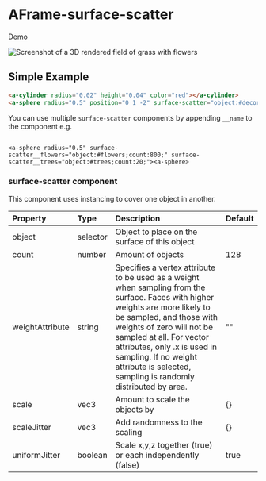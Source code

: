 # AFrame-surface-scatter

[Demo](https://ada.is/aframe-surface-scatter)

![Screenshot of a 3D rendered field of grass with flowers](https://user-images.githubusercontent.com/4225330/176483332-1135d75d-d1fe-4e30-87ce-5852e2ce5c34.png)


## Simple Example
```html
<a-cylinder radius="0.02" height="0.04" color="red"></a-cylinder>
<a-sphere radius="0.5" position="0 1 -2" surface-scatter="object:#decoration;count:800;"><a-sphere>
```

You can use multiple `surface-scatter` components by appending `__name` to the component e.g. 

```

<a-sphere radius="0.5" surface-scatter__flowers="object:#flowers;count:800;" surface-scatter__trees="object:#trees;count:20;"><a-sphere>
```

<!--DOCS-->
### surface-scatter component

This component uses instancing to cover one object in another.

| Property        | Type     | Description                                                                                                                                                                                                                                                                                                                               | Default |
| :-------------- | :------- | :---------------------------------------------------------------------------------------------------------------------------------------------------------------------------------------------------------------------------------------------------------------------------------------------------------------------------------------- | :------ |
| object          | selector | Object to place on the surface of this object                                                                                                                                                                                                                                                                                             |         |
| count           | number   | Amount of objects                                                                                                                                                                                                                                                                                                                         | 128     |
| weightAttribute | string   | Specifies a vertex attribute to be used as a weight when sampling from the surface. Faces with higher weights are more likely to be sampled, and those with weights of zero will not be sampled at all. For vector attributes, only .x is used in sampling. If no weight attribute is selected, sampling is randomly distributed by area. | ""      |
| scale           | vec3     | Amount to scale the objects by                                                                                                                                                                                                                                                                                                            | {}      |
| scaleJitter     | vec3     | Add randomness to the scaling                                                                                                                                                                                                                                                                                                             | {}      |
| uniformJitter   | boolean  | Scale x,y,z together (true) or each independently (false)                                                                                                                                                                                                                                                                                 | true    |

<!--DOCS_END-->
